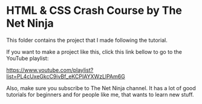 # HTML & CSS Crash Course by The Net Ninja

This folder contains the project that I made following the tutorial.

If you want to make a project like this, click this link bellow to go to the YouTube playlist:

https://www.youtube.com/playlist?list=PL4cUxeGkcC9ivBf_eKCPIAYXWzLlPAm6G

Also, make sure you subscribe to The Net Ninja channel.
It has a lot of good tutorials for beginners and for people like me, that wants to learn new stuff.
